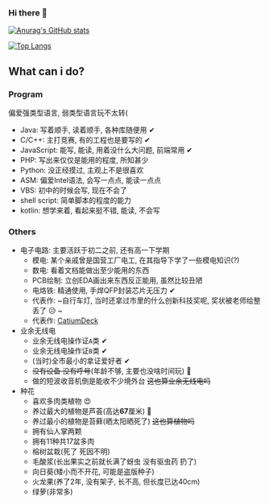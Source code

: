 ### Hi there 👋

<!--
**Catium2006/Catium2006** is a ✨ _special_ ✨ repository because its `README.md` (this file) appears on your GitHub profile.

Here are some ideas to get you started:

- 🔭 I’m currently working on ...
- 🌱 I’m currently learning ...
- 👯 I’m looking to collaborate on ...
- 🤔 I’m looking for help with ...
- 💬 Ask me about ...
- 📫 How to reach me: ...
- 😄 Pronouns: ...
- ⚡ Fun fact: ...
-->


[![Anurag's GitHub stats](https://github-readme-stats.vercel.app/api?username=Catium2006)](https://github.com/anuraghazra/github-readme-stats)

[![Top Langs](https://github-readme-stats.vercel.app/api/top-langs/?username=Catium2006&layout=compact)](https://github.com/anuraghazra/github-readme-stats)

## What can i do?

### Program
偏爱强类型语言, 弱类型语言玩不太转(  
+ Java: 写着顺手, 读着顺手, 各种库随便用 ✔   
+ C/C++: 主打竞赛, 有的工程也是要写的 ✔  
+ JavaScript: 能写, 能读, 用着没什么大问题, 前端常用 ✔  
+ PHP: 写出来仅仅是能用的程度, 所知甚少  
+ Python: 没正经摸过, 主观上不是很喜欢  
+ ASM: 偏爱Intel语法, 会写一点点, 能读一点点  
+ VBS: 初中的时候会写, 现在不会了  
+ shell script: 简单脚本的程度的能力  
+ kotlin: 想学来着, 看起来挺不错, 能读, 不会写

### Others
+ 电子电路:
    主要活跃于初二之前, 还有高一下学期  
    + 模电: 某个亲戚曾是国营工厂电工, 在其指导下学了一些模电知识(?)  
    + 数电: 看着文档能做出至少能用的东西  
    + PCB绘制: 立创EDA画出来东西反正能用, 虽然比较丑陋  
    + 电烙铁: 精通使用, 手焊QFP封装芯片无压力 ✔  
    + 代表作: ~自行车灯, 当时还拿过市里的什么创新科技奖呢, 奖状被老师给整丢了 😥  ~
    + 代表作: [CatiumDeck](https://oshwhub.com/catium2006/CatiumDeck-V1-xiao-dian-nao)
+ 业余无线电
    + 业余无线电操作证`A`类 ✔  
    + 业余无线电操作证`B`类 ✔  
    + (当时)全市最小的拿证爱好者 ✔  
    + ~~没有设备 没有呼号~~(年龄不够, 主要也没啥时间玩) 🤔  
    + 做的短波收音机倒是能收不少境外台 ~~这也算业余无线电吗~~
+ 种花
    + 喜欢多肉类植物 😍
    + 养过最大的植物是芦荟(高达**67**厘米) 🎉
    + 养过最小的植物是苔藓(晒太阳晒死了) ~~这也算植物吗~~
    + 拥有仙人掌两颗
    + 拥有11种共17盆多肉
    + 榕树盆栽(死了 死因不明)
    + 毛酸浆(长出果实之前就长满了蚜虫 没有驱虫药 扔了)
    + 向日葵(矮小而不开花, 可能是盗版种子)
    + 火龙果(养了2年, 没有架子, 长不高, 但长度已达40cm)
    + 绿萝(非常多)
